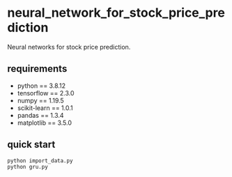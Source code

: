 # neural_network_for_stock_price_prediction
Neural networks for stock price prediction.

## requirements
* python == 3.8.12
* tensorflow == 2.3.0
* numpy == 1.19.5
* scikit-learn == 1.0.1
* pandas == 1.3.4
* matplotlib == 3.5.0

## quick start

```shell
python import_data.py
python gru.py
```
